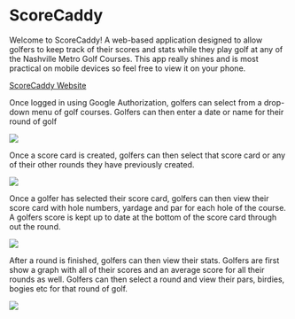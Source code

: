 # ScoreCaddy
Welcome to ScoreCaddy! A web-based application designed to allow golfers to keep track of their scores and stats while they play golf at any of the Nashville Metro Golf Courses. This app really shines and is most practical on mobile devices so feel free to view it on your phone.

[ScoreCaddy Website](https://scorecard-2a336.firebaseapp.com/#!/home)

Once logged in using Google Authorization, golfers can select from a drop-down menu of golf courses. Golfers can then enter a date or name for their round of golf

<img src="https://media.giphy.com/media/YVrp1YFbvzeeSP2mFV/giphy.gif">

Once a score card is created, golfers can then select that score card or any of their other rounds they have previously created.

<img src="https://media.giphy.com/media/JF8SOTMVuTfZHfY2Hy/giphy.gif">

Once a golfer has selected their score card, golfers can then view their score card with hole numbers, yardage and par for each hole of the course. A golfers score is kept up to date at the bottom of the score card through out the round.

<img src='https://media.giphy.com/media/8FS4XnCblNM3VdkJ9y/giphy.gif'>

After a round is finished, golfers can then view their stats. Golfers are first show a graph with all of their scores and an average score for all their rounds as well. Golfers can then select a round and view their pars, birdies, bogies etc for that round of golf.

<img src="https://media.giphy.com/media/xV7BBkRlLjiRNEnpnl/giphy.gif">
